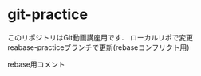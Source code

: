 ﻿# git-practice
このリポジトリはGit動画講座用です．
ローカルリポで変更  
reabase-practiceブランチで更新(rebaseコンフリクト用)

rebase用コメント
